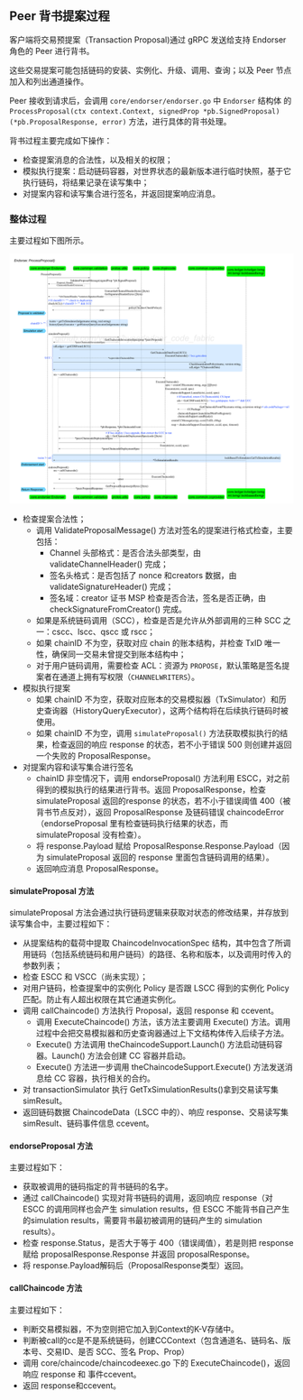 ## Peer 背书提案过程

客户端将交易预提案（Transaction Proposal)通过 gRPC 发送给支持 Endorser 角色的 Peer 进行背书。

这些交易提案可能包括链码的安装、实例化、升级、调用、查询；以及 Peer 节点加入和列出通道操作。

Peer 接收到请求后，会调用 `core/endorser/endorser.go` 中 `Endorser` 结构体 的`ProcessProposal(ctx context.Context, signedProp *pb.SignedProposal) (*pb.ProposalResponse, error)` 方法，进行具体的背书处理。

背书过程主要完成如下操作：

* 检查提案消息的合法性，以及相关的权限；
* 模拟执行提案：启动链码容器，对世界状态的最新版本进行临时快照，基于它执行链码，将结果记录在读写集中；
* 对提案内容和读写集合进行签名，并返回提案响应消息。

### 整体过程

主要过程如下图所示。

![Endorser ProcessProposal 过程](_images/endorser_ProcessProposal.png)

* 检查提案合法性；
    * 调用 ValidateProposalMessage() 方法对签名的提案进行格式检查，主要包括：
        * Channel 头部格式：是否合法头部类型，由 validateChannelHeader() 完成；
        * 签名头格式：是否包括了 nonce 和creators 数据，由 validateSignatureHeader() 完成；
        * 签名域：creator 证书 MSP 检查是否合法，签名是否正确，由 checkSignatureFromCreator() 完成。
    * 如果是系统链码调用（SCC），检查是否是允许从外部调用的三种 SCC 之一：cscc、lscc、qscc 或 rscc；
    * 如果 chainID 不为空，获取对应 chain 的账本结构，并检查 TxID 唯一性，确保同一交易未曾提交到账本结构中；
    * 对于用户链码调用，需要检查 ACL：资源为 `PROPOSE`，默认策略是签名提案者在通道上拥有写权限（`CHANNELWRITERS`）。
* 模拟执行提案
    * 如果 chainID 不为空，获取对应账本的交易模拟器（TxSimulator）和历史查询器（HistoryQueryExecutor），这两个结构将在后续执行链码时被使用。
    * 如果 chainID 不为空，调用 `simulateProposal()` 方法获取模拟执行的结果，检查返回的响应 response 的状态，若不小于错误 500 则创建并返回一个失败的 ProposalResponse。
* 对提案内容和读写集合进行签名
    * chainID 非空情况下，调用 endorseProposal() 方法利用 ESCC，对之前得到的模拟执行的结果进行背书。返回 ProposalResponse，检查 simulateProposal 返回的response 的状态，若不小于错误阈值 400（被背书节点反对），返回 ProposalResponse 及链码错误 chaincodeError（endorseProposal 里有检查链码执行结果的状态，而 simulateProposal 没有检查）。
    * 将 response.Payload 赋给 ProposalResponse.Response.Payload（因为 simulateProposal 返回的 response 里面包含链码调用的结果）。
    * 返回响应消息 ProposalResponse。


#### simulateProposal 方法

simulateProposal 方法会通过执行链码逻辑来获取对状态的修改结果，并存放到读写集合中，主要过程如下：

* 从提案结构的载荷中提取 ChaincodeInvocationSpec 结构，其中包含了所调用链码（包括系统链码和用户链码）的路径、名称和版本，以及调用时传入的参数列表；
* 检查 ESCC 和 VSCC（尚未实现）；
* 对用户链码，检查提案中的实例化 Policy 是否跟 LSCC 得到的实例化 Policy 匹配。防止有人超出权限在其它通道实例化。
* 调用 callChaincode() 方法执行 Proposal，返回 response 和 ccevent。
    * 调用 ExecuteChaincode() 方法，该方法主要调用 Execute() 方法。调用过程中会把交易模拟器和历史查询器通过上下文结构体传入后续子方法。
    * Execute() 方法调用 theChaincodeSupport.Launch() 方法启动链码容器。Launch() 方法会创建 CC 容器并启动。
    * Execute() 方法进一步调用 theChaincodeSupport.Execute() 方法发送消息给 CC 容器，执行相关的合约。
* 对  transactionSimulator 执行 GetTxSimulationResults()拿到交易读写集 simResult。
* 返回链码数据 ChaincodeData（LSCC 中的）、响应 response、交易读写集 simResult、链码事件信息 ccevent。

#### endorseProposal 方法

主要过程如下：

* 获取被调用的链码指定的背书链码的名字。
* 通过 callChaincode() 实现对背书链码的调用，返回响应 response（对 ESCC 的调用同样也会产生 simulation results，但 ESCC 不能背书自己产生的simulation results，需要背书最初被调用的链码产生的 simulation results）。
* 检查 response.Status，是否大于等于 400（错误阈值），若是则把 response 赋给 proposalResponse.Response 并返回 proposalResponse。
* 将 response.Payload解码后（ProposalResponse类型）返回。

#### callChaincode 方法

主要过程如下：

* 判断交易模拟器，不为空则把它加入到Context的K-V存储中。
* 判断被call的cc是不是系统链码，创建CCContext（包含通道名、链码名、版本号、交易ID、是否 SCC、签名 Prop、Prop）
* 调用 core/chaincode/chaincodeexec.go 下的 ExecuteChaincode()，返回响应 response 和 事件ccevent。
* 返回 response和ccevent。

